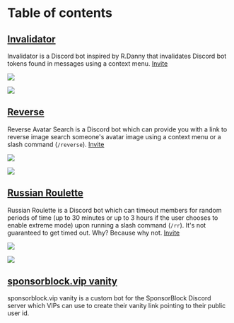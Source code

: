 # Table of contents

## [Invalidator](https://github.com/caneleex/interactions/blob/master/api/invalidator.ts)

Invalidator is a Discord bot inspired by R.Danny that invalidates Discord bot tokens found in messages using a context menu. [Invite](https://discord.com/oauth2/authorize?client_id=809834457728024659&scope=applications.commands)

![](https://i.imgur.com/mpGPANc.png)

![](https://i.imgur.com/acCtZVB.png)

## [Reverse](https://github.com/caneleex/interactions/blob/master/api/reverse.ts)

Reverse Avatar Search is a Discord bot which can provide you with a link to reverse image search someone's avatar image using a context menu or a slash command (`/reverse`). [Invite](https://discord.com/oauth2/authorize?client_id=951483995105935442&scope=applications.commands)

![](https://i.imgur.com/K3TPym3.png)

![](https://i.imgur.com/b8vypUY.png)

## [Russian Roulette](https://github.com/caneleex/interactions/blob/master/api/russian_roulette.ts)

Russian Roulette is a Discord bot which can timeout members for random periods of time (up to 30 minutes or up to 3 hours if the user chooses to enable extreme mode) upon running a slash command (`/rr`). It's not guaranteed to get timed out. Why? Because why not. [Invite](https://discord.com/oauth2/authorize?client_id=941459460730277908&permissions=1099511627776&scope=bot+applications.commands)

![](https://i.imgur.com/LYs21ED.png)

![](https://i.imgur.com/OsYcd4X.png)

## [sponsorblock.vip vanity](https://github.com/caneleex/interactions/blob/master/api/sb_vip_vanity.ts)

sponsorblock.vip vanity is a custom bot for the SponsorBlock Discord server which VIPs can use to create their vanity link pointing to their public user id.
